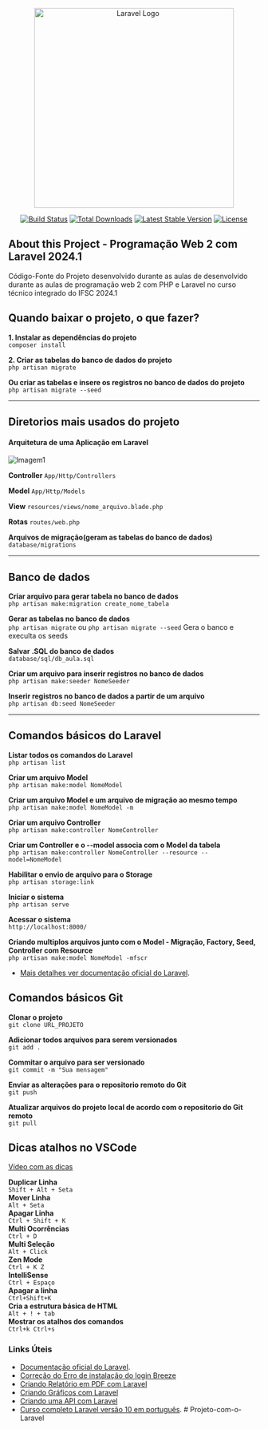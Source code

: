 <p align="center"><a href="https://laravel.com" target="_blank"><img src="https://raw.githubusercontent.com/laravel/art/master/logo-lockup/5%20SVG/2%20CMYK/1%20Full%20Color/laravel-logolockup-cmyk-red.svg" width="400" alt="Laravel Logo"></a></p>

<p align="center">
<a href="https://github.com/laravel/framework/actions"><img src="https://github.com/laravel/framework/workflows/tests/badge.svg" alt="Build Status"></a>
<a href="https://packagist.org/packages/laravel/framework"><img src="https://img.shields.io/packagist/dt/laravel/framework" alt="Total Downloads"></a>
<a href="https://packagist.org/packages/laravel/framework"><img src="https://img.shields.io/packagist/v/laravel/framework" alt="Latest Stable Version"></a>
<a href="https://packagist.org/packages/laravel/framework"><img src="https://img.shields.io/packagist/l/laravel/framework" alt="License"></a>
</p>


## About this Project - Programação Web 2 com Laravel 2024.1
Código-Fonte do Projeto desenvolvido durante as aulas de  desenvolvido durante as aulas de programação web 2 com PHP e Laravel no curso técnico integrado do IFSC 2024.1

## Quando baixar o projeto, o que fazer? 
**1. Instalar as dependências do projeto**  
`composer install`  

**2. Criar as tabelas do banco de dados do projeto**  
`php artisan migrate` 

**Ou criar as tabelas e insere os registros no banco de dados do projeto**  
`php artisan migrate --seed` 

----
## Diretorios mais usados do projeto
#### Arquitetura de uma Aplicação em Laravel
![Imagem1](https://github.com/lordjack/pweb2_2024_1/assets/6691621/e579df76-d7a0-4075-ae44-546f8b285c46)

**Controller**
`App/Http/Controllers`

**Model**
`App/Http/Models`

**View**
`resources/views/nome_arquivo.blade.php`

**Rotas**
`routes/web.php`

**Arquivos de migração(geram as tabelas do banco de dados)**
`database/migrations`

----
## Banco de dados

**Criar arquivo para gerar tabela no banco de dados**  
`php artisan make:migration create_nome_tabela`

**Gerar as tabelas no banco de dados**  
`php artisan migrate` ou `php artisan migrate --seed` Gera o banco e execulta os seeds 

**Salvar .SQL do banco de dados**  
`database/sql/db_aula.sql`

**Criar um arquivo para inserir registros no banco de dados**  
`php artisan make:seeder NomeSeeder`

**Inserir registros no banco de dados a partir de um arquivo**  
`php artisan db:seed NomeSeeder`

----
## Comandos básicos do Laravel  
**Listar todos os comandos do Laravel**  
`php artisan list`

**Criar um arquivo Model**  
`php artisan make:model NomeModel`

**Criar um arquivo Model e um arquivo de migração ao mesmo tempo**  
`php artisan make:model NomeModel -m`

**Criar um arquivo Controller**  
`php artisan make:controller NomeController`

**Criar um Controller e o --model associa com o Model da tabela**  
`php artisan make:controller NomeController --resource --model=NomeModel`

**Habilitar o envio de arquivo para o Storage**  
`php artisan storage:link`

**Iniciar o sistema**  
`php artisan serve`

**Acessar o sistema**  
`http://localhost:8000/`

**Criando multiplos arquivos junto com o Model - Migração, Factory, Seed, Controller com Resource**  
`php artisan make:model NomeModel -mfscr`

- [Mais detalhes ver documentação oficial do Laravel](https://laravel.com/docs/10.x/eloquent#generating-model-classes).


## Comandos básicos Git

**Clonar o projeto**  
`git clone URL_PROJETO`

**Adicionar todos arquivos para serem versionados**  
`git add .`

**Commitar o arquivo para ser versionado**  
`git commit -m "Sua mensagem"`

**Enviar as alterações para o repositorio remoto do Git**  
`git push`

**Atualizar arquivos do projeto local de acordo com o repositorio do Git remoto**  
`git pull`

## Dicas atalhos no VSCode
[Vídeo com as dicas](https://youtu.be/MZgbd7bjCTk?si=0zN4B2YsXLU3a9Z8) 

**Duplicar Linha**  
`Shift + Alt + Seta`  
**Mover Linha**  
`Alt + Seta`  
**Apagar Linha**  
`Ctrl + Shift + K`  
**Multi Ocorrências**  
`Ctrl + D`  
**Multi Seleção**  
`Alt + Click`  
**Zen Mode**  
`Ctrl + K Z`   
**IntelliSense**  
`Ctrl + Espaço`   
**Apagar a linha**  
`Ctrl+Shift+K`   
**Cria a estrutura básica de HTML**  
`Alt + ! + tab`   
**Mostrar os atalhos dos comandos**  
`Ctrl+k Ctrl+s`   
### Links Úteis
- [Documentação oficial do Laravel](https://laravel.com/docs).
- [Correção do Erro de instalação do login Breeze](https://stackoverflow.com/questions/72798465/vite-manifest-not-found-at-c-users-hp-example-app-public-build-manifest-json)
- [Criando Relatório em PDF com Laravel](https://www.itsolutionstuff.com/post/laravel-create-pdf-file-with-image-exampleexample.html)
- [Criando Gráficos com Laravel](https://larapex-charts.netlify.app/)
- [Criando uma API com Laravel](https://www.itsolutionstuff.com/post/laravel-9-rest-api-authentication-using-sanctum-tutorialexample.html)
- [Curso completo Laravel versão 10 em português](https://academy.especializati.com.br/curso/laravel-10-gratuito).
#   P r o j e t o - c o m - o - L a r a v e l  
 